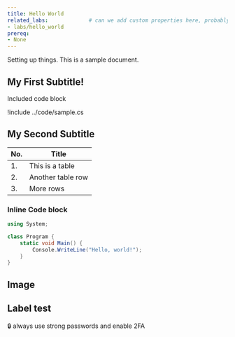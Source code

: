 ```yaml
---
title: Hello World
related_labs:             # can we add custom properties here, probably?
- labs/hello_world
prereq:
- None
---
```



Setting up things. This is a sample document.


## My First Subtitle!

Included code block

!include ../code/sample.cs


## My Second Subtitle

| No. | Title |
| --- | --- | 
| 1. | This is a table |
| 2. | Another table row |
| 3. | More rows |


### Inline Code block

```csharp
using System;

class Program {
    static void Main() {
        Console.WriteLine("Hello, world!");
    }
}
```

## Image

<!-- ![sample image](image.jpg) -->
 
## Label test

:lock: always use strong passwords and enable 2FA